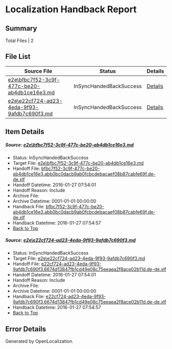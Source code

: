 # <a name='report-top'></a> Localization Handback Report

## Summary
 Total Files | 2

## File List
 Source File | Status | Details 
 ----------- | ------ | ------- 
 [e2e\bfbc7f52-3c9f-477c-be20-ab4db1ce16e3.md](https://github.com/OpenLocalizationTest/oltest/blob/1e18cb01ece32030acdeed6e1de9a833c69ef67e/e2e/bfbc7f52-3c9f-477c-be20-ab4db1ce16e3.md) | InSyncHandedBackSuccess | [Details](#60c40d6b4202098e8d7df741f593ee6dfac708ef1)
 [e2e\e22cf724-ad23-4eda-9f93-9afdb7c690f3.md](https://github.com/OpenLocalizationTest/oltest/blob/1e18cb01ece32030acdeed6e1de9a833c69ef67e/e2e/e22cf724-ad23-4eda-9f93-9afdb7c690f3.md) | InSyncHandedBackSuccess | [Details](#d806d964d7cc70b1aaa94793dffe47ebeaa8c9302)

## Item Details
##### <a name='60c40d6b4202098e8d7df741f593ee6dfac708ef1'></a> Source: [e2e\bfbc7f52-3c9f-477c-be20-ab4db1ce16e3.md](https://github.com/OpenLocalizationTest/oltest/blob/1e18cb01ece32030acdeed6e1de9a833c69ef67e/e2e/bfbc7f52-3c9f-477c-be20-ab4db1ce16e3.md)
* Status: InSyncHandedBackSuccess
* Target File: [e2e\bfbc7f52-3c9f-477c-be20-ab4db1ce16e3.md](https://github.com/OpenLocalizationTestOrg/oltest.de-de/blob/871c92fcd478a3e92899ced7c62909fe5ec7cdaa/e2e/bfbc7f52-3c9f-477c-be20-ab4db1ce16e3.md)
* Handoff File: [bfbc7f52-3c9f-477c-be20-ab4db1ce16e3.abb0bc0dacb9ab0fcbcdebacaef08b87cabfe69f.de-de.xlf](https://github.com/OpenLocalizationTestOrg/olhandoff/blob/88f01fa413495bd9704c9879419298b3012f1ab1/ol-handoff/OpenLocalizationTestOrg/oltest.de-de/tianzh/bfbc7f52-3c9f-477c-be20-ab4db1ce16e3.abb0bc0dacb9ab0fcbcdebacaef08b87cabfe69f.de-de.xlf)
* Handoff Datetime: 2016-01-27 07:54:01
* Handoff Reason: Include
* Archive File: 
* Archive Datetime: 0001-01-01 00:00:00
* Handback File: [bfbc7f52-3c9f-477c-be20-ab4db1ce16e3.abb0bc0dacb9ab0fcbcdebacaef08b87cabfe69f.de-de.xlf](https://github.com/OpenLocalizationTestOrg/olhandback/blob/55ede9546b9e3a6f046df132962f704c4beaf23c/ol-handback/OpenLocalizationTestOrg/oltest.de-de/tianzh/bfbc7f52-3c9f-477c-be20-ab4db1ce16e3.abb0bc0dacb9ab0fcbcdebacaef08b87cabfe69f.de-de.xlf)
* Handback Datetime: 2016-01-27 07:54:57
* [Back to Top](#report-top)

##### <a name='d806d964d7cc70b1aaa94793dffe47ebeaa8c9302'></a> Source: [e2e\e22cf724-ad23-4eda-9f93-9afdb7c690f3.md](https://github.com/OpenLocalizationTest/oltest/blob/1e18cb01ece32030acdeed6e1de9a833c69ef67e/e2e/e22cf724-ad23-4eda-9f93-9afdb7c690f3.md)
* Status: InSyncHandedBackSuccess
* Target File: [e2e\e22cf724-ad23-4eda-9f93-9afdb7c690f3.md](https://github.com/OpenLocalizationTestOrg/oltest.de-de/blob/871c92fcd478a3e92899ced7c62909fe5ec7cdaa/e2e/e22cf724-ad23-4eda-9f93-9afdb7c690f3.md)
* Handoff File: [e22cf724-ad23-4eda-9f93-9afdb7c690f3.6674d13847fb1cd49e08c75eeaea2f8ace02b11d.de-de.xlf](https://github.com/OpenLocalizationTestOrg/olhandoff/blob/88f01fa413495bd9704c9879419298b3012f1ab1/ol-handoff/OpenLocalizationTestOrg/oltest.de-de/tianzh/e22cf724-ad23-4eda-9f93-9afdb7c690f3.6674d13847fb1cd49e08c75eeaea2f8ace02b11d.de-de.xlf)
* Handoff Datetime: 2016-01-27 07:54:01
* Handoff Reason: Include
* Archive File: 
* Archive Datetime: 0001-01-01 00:00:00
* Handback File: [e22cf724-ad23-4eda-9f93-9afdb7c690f3.6674d13847fb1cd49e08c75eeaea2f8ace02b11d.de-de.xlf](https://github.com/OpenLocalizationTestOrg/olhandback/blob/55ede9546b9e3a6f046df132962f704c4beaf23c/ol-handback/OpenLocalizationTestOrg/oltest.de-de/tianzh/e22cf724-ad23-4eda-9f93-9afdb7c690f3.6674d13847fb1cd49e08c75eeaea2f8ace02b11d.de-de.xlf)
* Handback Datetime: 2016-01-27 07:54:57
* [Back to Top](#report-top)


## Error Details

Generated by OpenLocalization.
